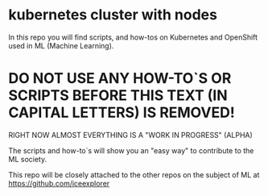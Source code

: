 # kubernetes cluster with nodes
In this repo you will find scripts, and how-tos on Kubernetes and OpenShift used in ML (Machine Learning).

# DO NOT USE ANY HOW-TO`S OR SCRIPTS BEFORE THIS TEXT (IN CAPITAL LETTERS) IS REMOVED! 
RIGHT NOW ALMOST EVERYTHING IS A "WORK IN PROGRESS" (ALPHA)

The scripts and how-to`s will show you an "easy way" to contribute to the ML society.

This repo will be closely attached to the other repos on the subject of ML at https://github.com/iceexplorer
